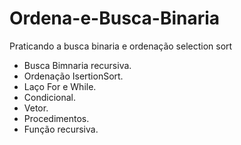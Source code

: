 # Ordena-e-Busca-Binaria
Praticando a busca binaria e ordenação selection sort

- Busca Bimnaria recursiva.
- Ordenação IsertionSort.
- Laço For e While.
- Condicional.
- Vetor.
- Procedimentos.
- Função recursiva.
